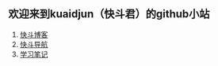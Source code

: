 ## 欢迎来到kuaidjun（快斗君）的github小站
1. [快斗博客](https://blog.kuaidjun.com)
2. [快斗导航](https://www.kuaidjun.com)
3. [学习笔记](https://https://github.com/kuaidjun/studyDoc)
